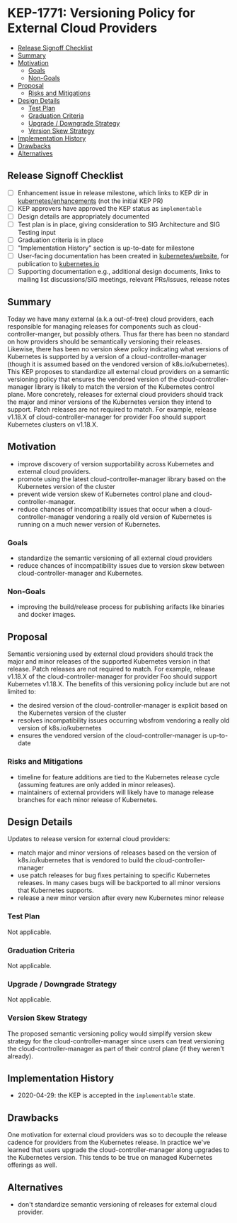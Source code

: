 # KEP-1771: Versioning Policy for External Cloud Providers

<!-- toc -->
- [Release Signoff Checklist](#release-signoff-checklist)
- [Summary](#summary)
- [Motivation](#motivation)
  - [Goals](#goals)
  - [Non-Goals](#non-goals)
- [Proposal](#proposal)
  - [Risks and Mitigations](#risks-and-mitigations)
- [Design Details](#design-details)
  - [Test Plan](#test-plan)
  - [Graduation Criteria](#graduation-criteria)
  - [Upgrade / Downgrade Strategy](#upgrade--downgrade-strategy)
  - [Version Skew Strategy](#version-skew-strategy)
- [Implementation History](#implementation-history)
- [Drawbacks](#drawbacks)
- [Alternatives](#alternatives)
<!-- /toc -->

## Release Signoff Checklist

- [ ] Enhancement issue in release milestone, which links to KEP dir in [kubernetes/enhancements] (not the initial KEP PR)
- [ ] KEP approvers have approved the KEP status as `implementable`
- [ ] Design details are appropriately documented
- [ ] Test plan is in place, giving consideration to SIG Architecture and SIG Testing input
- [ ] Graduation criteria is in place
- [ ] "Implementation History" section is up-to-date for milestone
- [ ] User-facing documentation has been created in [kubernetes/website], for publication to [kubernetes.io]
- [ ] Supporting documentation e.g., additional design documents, links to mailing list discussions/SIG meetings, relevant PRs/issues, release notes

[kubernetes.io]: https://kubernetes.io/
[kubernetes/enhancements]: https://git.k8s.io/enhancements
[kubernetes/kubernetes]: https://git.k8s.io/kubernetes
[kubernetes/website]: https://git.k8s.io/website

## Summary

Today we have many external (a.k.a out-of-tree) cloud providers, each responsible for managing releases for components
such as cloud-controller-manger, but possibly others. Thus far there has been no standard on how providers should be
semantically versioning their releases. Likewise, there has been no version skew policy indicating what versions of Kubernetes
is supported by a version of a cloud-controller-manager (though it is assumed based on the vendored version of
k8s.io/kubernetes). This KEP proposes to standardize all external cloud providers on a semantic versioning policy that ensures
the vendored version of the cloud-controller-manager library is likely to match the version of the Kubernetes control plane.
More concretely, releases for external cloud providers should track the major and minor versions of the Kubernetes version they
intend to support. Patch releases are not required to match. For example, release v1.18.X of cloud-controller-manager for provider
Foo should support Kubernetes clusters on v1.18.X.

## Motivation

* improve discovery of version supportability across Kubernetes and external cloud providers.
* promote using the latest cloud-controller-manager library based on the Kubernetes version of the cluster
* prevent wide version skew of Kubernetes control plane and cloud-controller-manager.
* reduce chances of incompatibility issues that occur when a cloud-controller-manager vendoring a really
old version of Kubernetes is running on a much newer version of Kubernetes.

### Goals

* standardize the semantic versioning of all external cloud providers
* reduce chances of incompatibility issues due to version skew between cloud-controller-manager and Kubernetes.

### Non-Goals

* improving the build/release process for publishing arifacts like binaries and docker images.

## Proposal

Semantic versioning used by external cloud providers should track the major and minor releases of the supported Kubernetes
version in that release. Patch releases are not required to match. For example, release v1.18.X of the cloud-controller-manager
for provider Foo should support Kubernetes v1.18.X. The benefits of this versioning policy include but are not limited to:

* the desired version of the cloud-controller-manager is explicit based on the Kubernetes version of the cluster
* resolves incompatibility issues occurring wbsfrom vendoring a really old version of k8s.io/kubernetes
* ensures the vendored version of the cloud-controller-manager is up-to-date

### Risks and Mitigations

* timeline for feature additions are tied to the Kubernetes release cycle (assuming features are only added in minor releases).
* maintainers of external providers will likely have to manage release branches for each minor release of Kubernetes.

## Design Details

Updates to release version for external cloud providers:
* match major and minor versions of releases based on the version of k8s.io/kubernetes that is vendored to
build the cloud-controller-manager
* use patch releases for bug fixes pertaining to specific Kubernetes releases. In many cases bugs will be backported to
all minor versions that Kubernetes supports.
* release a new minor version after every new Kubernetes minor release

### Test Plan

Not applicable.

### Graduation Criteria

Not applicable.

### Upgrade / Downgrade Strategy

Not applicable.

### Version Skew Strategy

The proposed semantic versioning policy would simplify version skew strategy for the cloud-controller-manager since
users can treat versioning the cloud-controller-manager as part of their control plane (if they weren't already).

## Implementation History

- 2020-04-29: the KEP is accepted in the `implementable` state.

## Drawbacks

One motivation for external cloud providers was so to decouple the release cadence for providers from the Kubernetes release.
In practice we've learned that users upgrade the cloud-controller-manager along upgrades to the Kubernetes version. This tends
to be true on managed Kubernetes offerings as well.


## Alternatives

* don't standardize semantic versioning of releases for external cloud provider.

